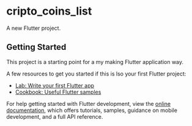 # cripto_coins_list

A new Flutter project.

## Getting Started

This project is a starting point for a my making Flutter application way.

A few resources to get you started if this is lso your first Flutter project:

- [Lab: Write your first Flutter app](https://docs.flutter.dev/get-started/codelab)
- [Cookbook: Useful Flutter samples](https://docs.flutter.dev/cookbook)

For help getting started with Flutter development, view the
[online documentation](https://docs.flutter.dev/), which offers tutorials,
samples, guidance on mobile development, and a full API reference.
